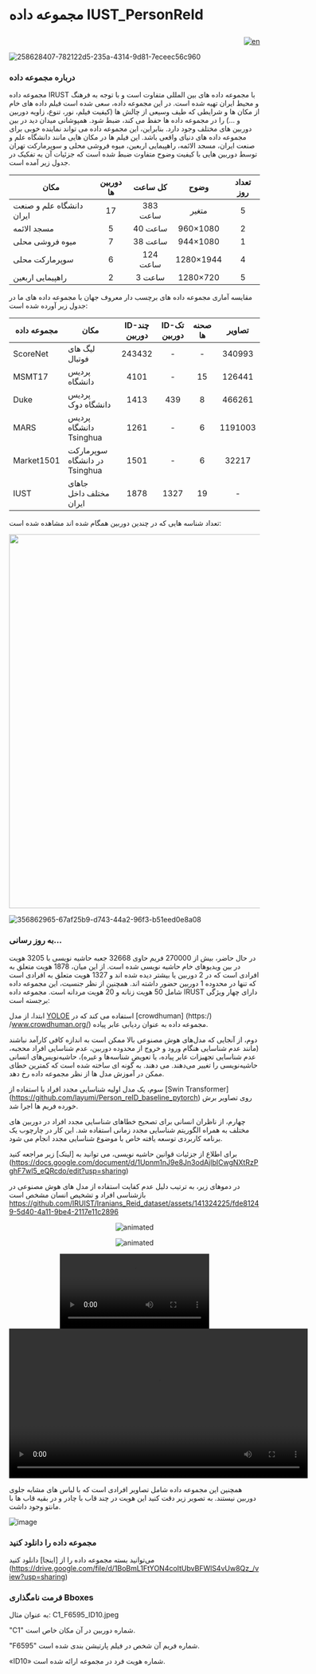 # مجموعه داده IUST_PersonReId <p align="left">   </p>


<div align="right">
 
[![en](https://img.shields.io/badge/lang-en-red.svg)](https://github.com/ComputerVisionIUST/IUST_PersonReId/blob/main/README.md)  

</div>


![258628407-782122d5-235a-4314-9d81-7eceec56c960](https://github.com/user-attachments/assets/d35227db-ad22-4116-b211-804ef4bd831f)



### درباره مجموعه داده

مجموعه داده IRUST با مجموعه داده های بین المللی متفاوت است و با توجه به فرهنگ و محیط ایران تهیه شده است. در این مجموعه داده، سعی شده است فیلم داده های خام از مکان ها و شرایطی که طیف وسیعی از چالش ها (کیفیت فیلم، نور، تنوع، زاویه دوربین و ...) را در مجموعه داده ها حفظ می کند، ضبط شود. همپوشانی میدان دید در بین دوربین های مختلف وجود دارد. بنابراین، این مجموعه داده می تواند نماینده خوبی برای مجموعه داده های دنیای واقعی باشد.
این فیلم ها در مکان هایی مانند دانشگاه علم و صنعت ایران، مسجد الائمه، راهپیمایی اربعین، میوه فروشی محلی و سوپرمارکت تهران توسط دوربین هایی با کیفیت وضوح متفاوت ضبط شده است که جزئیات آن به تفکیک در جدول زیر آمده است.

<div align="right">
 
| مکان | دوربین ها | کل ساعت | وضوح |تعداد روز|
| ------ | :---: | :---: | :---: | :---: |
| دانشگاه علم و صنعت ایران | 17 | 383 ساعت| متغیر| 5|
| مسجد الائمه | 5 | 40 ساعت| 960×1080 | 2|
| میوه فروشی محلی | 7 | 38 ساعت | 944×1080 | 1 |
| سوپرمارکت محلی | 6 | 124 ساعت | 1280×1944 | 4 |
| راهپیمایی اربعین | 2 | 3 ساعت | 1280×720 | 5 |
 
</div>

مقایسه آماری مجموعه داده های برچسب دار معروف جهان با مجموعه داده های ما در جدول زیر آورده شده است:

<div align="right">
 
| مجموعه داده | مکان | ID-چند دوربین | ID-تک دوربین | صحنه ها | تصاویر |
| ----- | ------ | :---: | :---: | :---: | :---: |
| ScoreNet | لیگ های فوتبال | 243432 | - | -| 340993|
| MSMT17 | پردیس دانشگاه | 4101 | - | 15| 126441 |
| Duke | پردیس دانشگاه دوک | 1413 | 439 | 8 | 466261 |
| MARS | پردیس دانشگاه Tsinghua | 1261 | - | 6 | 1191003 |
| Market1501 | سوپرمارکت در دانشگاه Tsinghua | 1501 | - | 6 | 32217 |
| IUST | جاهای مختلف داخل ایران | 1878 | 1327 | 19 | - |

</div>

تعداد شناسه هایی که در چندین دوربین همگام شده اند مشاهده شده است:
<p align="center"><img src="![_Labeled Data](https://github.com/user-attachments/assets/67226f29-5ab6-4e36-ac66-b910b48faad1)" width="750"/ </p>

![356862965-67af25b9-d743-44a2-96f3-b51eed0e8a08](https://github.com/user-attachments/assets/490f0d3e-db4a-47a0-a719b-59)


### به روز رسانی...
در حال حاضر، بیش از 270000 فریم حاوی 32668 جعبه حاشیه نویسی با 3205 هویت در بین ویدیوهای خام حاشیه نویسی شده است. از این میان، 1878 هویت متعلق به افرادی است که در 2 دوربین یا بیشتر دیده شده اند و 1327 هویت متعلق به افرادی است که تنها در محدوده 1 دوربین حضور داشته اند. همچنین از نظر جنسیت، این مجموعه داده شامل 50 هویت زنانه و 20 هویت مردانه است. مجموعه داده IRUST دارای چهار ویژگی برجسته است:

ابتدا، از مدل [YOLOE](https://github.com/PaddlePaddle/PaddleDetection/blob/release/2.7/deploy/pipeline/docs/tutorials/pphuman_mot_en.md) استفاده می کند که در [crowdhuman] (https:/) /www.crowdhuman.org/) مجموعه داده به عنوان ردیابی عابر پیاده.

دوم، از آنجایی که مدل‌های هوش مصنوعی بالا ممکن است به اندازه کافی کارآمد نباشند (مانند عدم شناسایی هنگام ورود و خروج از محدوده دوربین، عدم شناسایی افراد محجبه، عدم شناسایی تجهیزات عابر پیاده، یا تعویض شناسه‌ها و غیره)، حاشیه‌نویس‌های انسانی حاشیه‌نویسی را تغییر می‌دهند. می دهند. به گونه ای ساخته شده است که کمترین خطای ممکن در آموزش مدل ها از نظر مجموعه داده رخ دهد.

سوم، یک مدل اولیه شناسایی مجدد افراد با استفاده از [Swin Transformer] (https://github.com/layumi/Person_reID_baseline_pytorch) روی تصاویر برش خورده فریم ها اجرا شد.

چهارم، از ناظران انسانی برای تصحیح خطاهای شناسایی مجدد افراد در دوربین های مختلف به همراه الگوریتم شناسایی مجدد زمانی استفاده شد. این کار در چارچوب یک برنامه کاربردی توسعه یافته خاص با موضوع شناسایی مجدد انجام می شود.


برای اطلاع از جزئیات قوانین حاشیه نویسی، می توانید به [لینک] زیر مراجعه کنید (https://docs.google.com/document/d/1Upnm1nJ9e8Jn3odAjlbICwgNXtRzPghF7wl5_eQRcdo/edit?usp=sharing)


در دموهای زیر، به ترتیب دلیل عدم کفایت استفاده از مدل های هوش مصنوعی در بازشناسی افراد و تشخیص انسان مشخص است
https://github.com/IRUIST/Iranians_Reid_dataset/assets/141324225/fde81249-5d40-4a11-9be4-2117e11c2896
<p align="center">
 <img src="https://github.com/user-attachments/assets/28014e07-35b1-47c8-b7e5-0abfdcafec30" alt="animated" />
</p>

<p align="center">
 <img src="https://github.com/user-attachments/assets/11399f88-e4a1-4f0b-80ea-75225e1ac246" alt="animated" />
</p>



<div align="center">
 <video src="https://github.com/user-attachments/assets/ef987d49-9f29-423d-a4c4-b7f0a9b2b612" />
</div>



<div align="center">
 <video src="https://github.com/user-attachments/assets/aa5ee71a-a359-484e-8e5b-da43611097a5" width="600" />
</div>




همچنین این مجموعه داده شامل تصاویر افرادی است که با لباس های مشابه جلوی دوربین نیستند.
به تصویر زیر دقت کنید این هویت در چند قاب با چادر و در بقیه قاب ها با مانتو وجود داشت.


![image](https://github.com/user-attachments/assets/03590215-9ce6-42d7-8e50-36a6baea79d5)



### مجموعه داده را دانلود کنید
می‌توانید بسته مجموعه داده را از [اینجا] دانلود کنید (https://drive.google.com/file/d/1BoBmL1FtYON4coItUbvBFWlS4vUw8Qz_/view?usp=sharing)

### فرمت نامگذاری Bboxes

به عنوان مثال: C1_F6595_ID10.jpeg

"C1" شماره دوربین در آن مکان خاص است.

"F6595" شماره فریم آن شخص در فیلم پارتیشن بندی شده است.

«ID10» شماره هویت فرد در مجموعه ارائه شده است.

